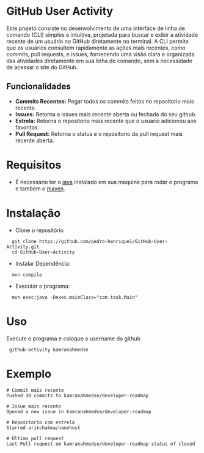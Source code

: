 # GitHub User Activity

Este projeto consiste no desenvolvimento de uma interface de linha de comando (CLI) simples e intuitiva, projetada para
buscar e exibir a atividade recente de um usuário no GitHub diretamente no terminal. A CLI permite que os usuários
consultem rapidamente as ações mais recentes, como commits, pull requests, e issues, fornecendo uma visão clara e
organizada das atividades diretamente em sua linha de comando, sem a necessidade de acessar o site do GitHub.

## Funcionalidades

- **Commits Recentes:** Pegar todos os commits feitos no repositorio mais recente.
- **Issues:** Retorna a issues mais recente aberta ou fechada do seu github.
- **Estrela:** Retorna o repositorio mais recente que o usuario adicionou aos favoritos.
- **Pull Request:** Retorna o status e o repositorio da pull request mais recente aberta.

# Requisitos

- É necessario ter o  [java](https://www.java.com/download/ie_manual.jsp) instalado em sua maquina para rodar o
  programa e tambem o [maven](https://maven.apache.org/install.html).

# Instalação

- Clone o repositório

```
  git clone https://github.com/pedro-henrique1/GitHub-User-Activity.git
  cd GitHub-User-Activity
```

- Instalar Dependência:

```
  mvn compile
```

- Executar o programa:

``` 
  mvn exec:java -Dexec.mainClass="com.task.Main"
```
# Uso
Execute o programa e coloque o username do github

```
 github-activity kamranahmedse
```


# Exemplo

```shell
# Commit mais recente
Pushed 30 commits to kamranahmedse/developer-roadmap

# Issue mais recente
Opened a new issue in kamranahmedse/developer-roadmap

# Repositorio com estrela
Starred arikchakma/nanohost

# Último pull request
Last Pull request em kamranahmedse/developer-roadmap status of closed

```
